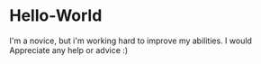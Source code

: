 # Hello-World
I'm a novice, but i'm working hard to improve my abilities.
I would Appreciate any help or advice :)
